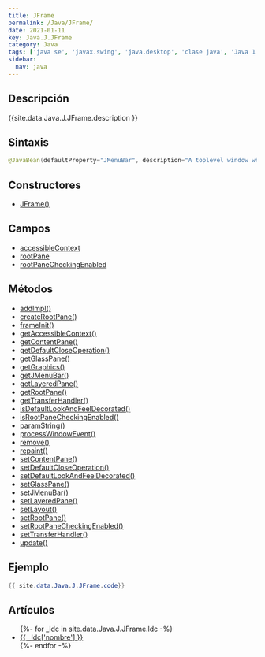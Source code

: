 ```yaml
---
title: JFrame
permalink: /Java/JFrame/
date: 2021-01-11
key: Java.J.JFrame
category: Java
tags: ['java se', 'javax.swing', 'java.desktop', 'clase java', 'Java 1.2']
sidebar: 
  nav: java
---
```


## Descripción
{{site.data.Java.J.JFrame.description }}

## Sintaxis
~~~java
@JavaBean(defaultProperty="JMenuBar", description="A toplevel window which can be minimized to an icon.") public class JFrame extends Frame implements WindowConstants, Accessible, RootPaneContainer
~~~

## Constructores
* [JFrame()](/Java/JFrame/JFrame/)

## Campos
* [accessibleContext](/Java/JFrame/accessibleContext)
* [rootPane](/Java/JFrame/rootPane)
* [rootPaneCheckingEnabled](/Java/JFrame/rootPaneCheckingEnabled)

## Métodos
* [addImpl()](/Java/JFrame/addImpl)
* [createRootPane()](/Java/JFrame/createRootPane)
* [frameInit()](/Java/JFrame/frameInit)
* [getAccessibleContext()](/Java/JFrame/getAccessibleContext)
* [getContentPane()](/Java/JFrame/getContentPane)
* [getDefaultCloseOperation()](/Java/JFrame/getDefaultCloseOperation)
* [getGlassPane()](/Java/JFrame/getGlassPane)
* [getGraphics()](/Java/JFrame/getGraphics)
* [getJMenuBar()](/Java/JFrame/getJMenuBar)
* [getLayeredPane()](/Java/JFrame/getLayeredPane)
* [getRootPane()](/Java/JFrame/getRootPane)
* [getTransferHandler()](/Java/JFrame/getTransferHandler)
* [isDefaultLookAndFeelDecorated()](/Java/JFrame/isDefaultLookAndFeelDecorated)
* [isRootPaneCheckingEnabled()](/Java/JFrame/isRootPaneCheckingEnabled)
* [paramString()](/Java/JFrame/paramString)
* [processWindowEvent()](/Java/JFrame/processWindowEvent)
* [remove()](/Java/JFrame/remove)
* [repaint()](/Java/JFrame/repaint)
* [setContentPane()](/Java/JFrame/setContentPane)
* [setDefaultCloseOperation()](/Java/JFrame/setDefaultCloseOperation)
* [setDefaultLookAndFeelDecorated()](/Java/JFrame/setDefaultLookAndFeelDecorated)
* [setGlassPane()](/Java/JFrame/setGlassPane)
* [setJMenuBar()](/Java/JFrame/setJMenuBar)
* [setLayeredPane()](/Java/JFrame/setLayeredPane)
* [setLayout()](/Java/JFrame/setLayout)
* [setRootPane()](/Java/JFrame/setRootPane)
* [setRootPaneCheckingEnabled()](/Java/JFrame/setRootPaneCheckingEnabled)
* [setTransferHandler()](/Java/JFrame/setTransferHandler)
* [update()](/Java/JFrame/update)

## Ejemplo
~~~java
{{ site.data.Java.J.JFrame.code}}
~~~

## Artículos
<ul>
{%- for _ldc in site.data.Java.J.JFrame.ldc -%}
   <li>
       <a href="{{_ldc['url'] }}">{{ _ldc['nombre'] }}</a>
   </li>
{%- endfor -%}
</ul>
